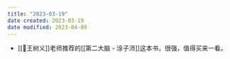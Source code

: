 ```yaml
---
title: "2023-03-19"
date created: 2023-03-19
date modified: 2023-04-09
---
```


- [[🧑王树义]]老师推荐的[[第二大脑 - 涂子沛]]这本书，很强，值得买来一看。
